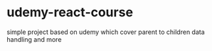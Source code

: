 # udemy-react-course
simple project based on udemy which cover parent to children data handling and more
